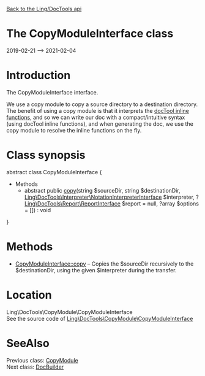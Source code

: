 [Back to the Ling/DocTools api](https://github.com/lingtalfi/DocTools/blob/master/doc/api/Ling/DocTools.md)



The CopyModuleInterface class
================
2019-02-21 --> 2021-02-04






Introduction
============

The CopyModuleInterface interface.

We use a copy module to copy a source directory to a destination directory.
The benefit of using a copy module is that it interprets the [docTool inline functions](https://github.com/lingtalfi/DocTools/blob/master/doc/pages/doctool-markup-language.md#inline-functions),
and so we can write our doc with a compact/intuitive syntax (using docTool inline functions),
and when generating the doc, we use the copy module to resolve the inline functions on the fly.



Class synopsis
==============


abstract class <span class="pl-k">CopyModuleInterface</span>  {

- Methods
    - abstract public [copy](https://github.com/lingtalfi/DocTools/blob/master/doc/api/Ling/DocTools/CopyModule/CopyModuleInterface/copy.md)(string $sourceDir, string $destinationDir, [Ling\DocTools\Interpreter\NotationInterpreterInterface](https://github.com/lingtalfi/DocTools/blob/master/doc/api/Ling/DocTools/Interpreter/NotationInterpreterInterface.md) $interpreter, ?[Ling\DocTools\Report\ReportInterface](https://github.com/lingtalfi/DocTools/blob/master/doc/api/Ling/DocTools/Report/ReportInterface.md) $report = null, ?array $options = []) : void

}






Methods
==============

- [CopyModuleInterface::copy](https://github.com/lingtalfi/DocTools/blob/master/doc/api/Ling/DocTools/CopyModule/CopyModuleInterface/copy.md) &ndash; Copies the $sourceDir recursively to the $destinationDir, using the given $interpreter during the transfer.





Location
=============
Ling\DocTools\CopyModule\CopyModuleInterface<br>
See the source code of [Ling\DocTools\CopyModule\CopyModuleInterface](https://github.com/lingtalfi/DocTools/blob/master/CopyModule/CopyModuleInterface.php)



SeeAlso
==============
Previous class: [CopyModule](https://github.com/lingtalfi/DocTools/blob/master/doc/api/Ling/DocTools/CopyModule/CopyModule.md)<br>Next class: [DocBuilder](https://github.com/lingtalfi/DocTools/blob/master/doc/api/Ling/DocTools/DocBuilder/DocBuilder.md)<br>
